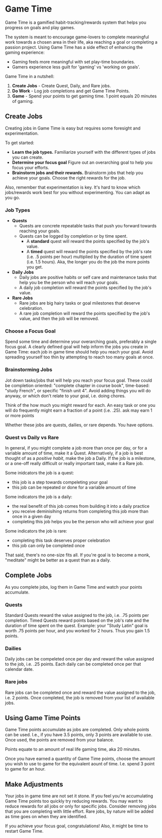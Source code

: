# Game Time

Game Time is a gamified habit-tracking/rewards system that helps you progress on goals and play games.

The system is meant to encourage game-lovers to complete meaningful work towards a chosen area in their life, aka reaching a goal or completing a passion project. Using Game Time has a side effect of enhancing the gaming experience:

- Gaming feels more meaningful with set play-time boundaries.
- Gamers experience less guilt for 'gaming' vs 'working on goals'.

Game Time in a nutshell:

1. **Create Jobs** - Create Quest, Daily, and Rare jobs.
2. **Do Work** - Log job completions and get Game Time Points.
3. **Game** - Spend your points to get gaming time. 1 point equals 20 minutes of gaming.

## Create Jobs

Creating jobs in Game Time is easy but requires some foresight and experimentation.

To get started:

- **Learn the job types.** Familiarize yourself with the different types of jobs you can create.
- **Determine your focus goal** Figure out an overarching goal to help you focus your efforts.
- **Brainstorm jobs and their rewards.** Brainstorm jobs that help you achieve your goals. Choose the right rewards for the job.

Also, remember that experimentation is key. It's hard to know which jobs/rewards work best for you without experimenting. You can adapt as you go.

### Job Types

- **Quests**
  - Quests are concrete repeatable tasks that push you forward towards reaching your goals.
  - Quests can be logged by completion or by time spent.
    - A **standard** quest will reward the points specified by the job's value.
    - A **timed** quest will reward the points specified by the job's rate (i.e. .5 points per hour) multiplied by the duration of time spent (i.e. 1.5 hours). Aka, the longer you do the job the more points you get.
- **Daily Jobs**
  - Daily jobs are positive habits or self care and maintenance tasks that help you be the person who will reach your goals.
  - A daily job completion will reward the points specified by the job's value.
- **Rare Jobs**
  - Rare jobs are big hairy tasks or goal milestones that deserve celebration.
  - A rare job completion will reward the points specified by the job's value, and then the job will be removed.

### Choose a Focus Goal

Spend some time and determine your overarching goals, preferably a single focus goal. A clearly defined goal will help inform the jobs you create in Game Time: each job in game time should help you reach your goal. Avoid spreading yourself too thin by attempting to reach too many goals at once.

### Brainstorming Jobs

Jot down tasks/jobs that will help you reach your focus goal. These could be completion oriented: "complete chapter in course book", time-based: "study French", or specific "finish unit 4". Avoid adding things you will do anyway, or which don't relate to your goal, i.e. doing chores.

Think of the how much you might reward for each. An easy task or one you will do frequently might earn a fraction of a point (i.e. .25). ask may earn 1 or more points

Whether these jobs are quests, dailies, or rare depends. You have options.

### Quest vs Daily vs Rare

In general, if you might complete a job more than once per day, or for a variable amount of time, make it a Quest. Alternatively, if a job is best thought of as a _positive habit_, make the job a Daily. If the job is a milestone, or a one-off really difficult or really important task, make it a Rare job.

Some inidcators the job is a quest:

- this job is a step towards compeleting your goal
- this job can be repeated or done for a variable amount of time

Some indicators the job is a daily:

- the real benefit of this job comes from building it into a daily practice
- you receive deminisihing returns from completing this job more than once in a given day
- completing this job helps you be the person who will achieve your goal

Some indicators the job is rare:

- completing this task deserves proper celebration
- this job can only be completed once

That said, there's no one-size fits all. If you're goal is to become a monk, "meditate" might be better as a quest than as a daily.

## Complete Jobs

As you complete jobs, log them in Game Time and watch your points accumulate.

### Quests

Standard Quests reward the value assigned to the job, i.e. .75 points per completion. Timed Quests reward points based on the job's rate and the duration of time spent on the quest. Example: your "Study Latin" goal is worth .75 points per hour, and you worked for 2 hours. Thus you gain 1.5 points.

### Dailies

Daily jobs can be compeleted once per day and reward the value assigned to the job, i.e. .25 points. Each daily can be completed once per that calendar date.

### Rare jobs

Rare jobs can be completed once and reward the value assigned to the job, i.e. 2 points. Once completed, the job is removed from your list of available jobs.

## Using Game Time Points

Game Time points accumulate as jobs are completed. Only whole points can be used. I.e., if you have 3.5 points, only 3 points are available to use. Once used, the points are removed from your balance.

Points equate to an amount of real life gaming time, aka 20 minutes.

Once you have earned a quantity of Game Time points, choose the amount you wish to use to game for the equivalent aount of time. I.e. spend 3 point to game for an hour.

## Make Adjustments

Your jobs in game time are not set it stone. If you feel you're accumulating Game Time points too quickly try reducing rewards. You may want to reduce rewards for all jobs or only for specific jobs. Consider removing jobs that you are completing with little effort. Rare jobs, by nature will be added as time goes on when they are identified.

If you achieve your focus goal, congratulations! Also, it might be time to restart Game Time.
